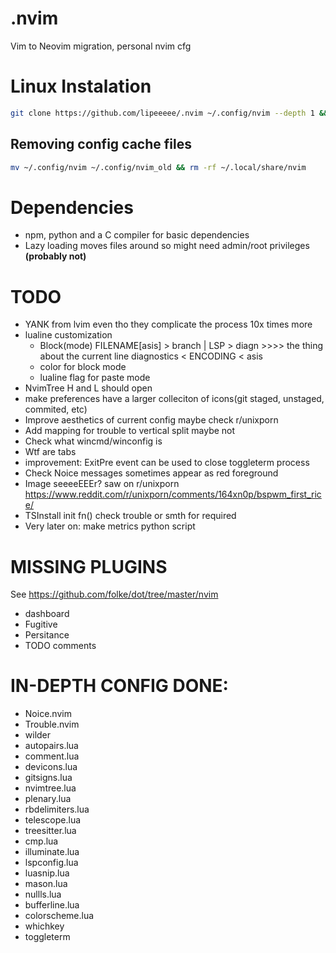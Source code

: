 # .nvim
Vim to Neovim migration, personal nvim cfg

# Linux Instalation
```bash
git clone https://github.com/lipeeeee/.nvim ~/.config/nvim --depth 1 && nvim
```

## Removing config cache files
```bash
mv ~/.config/nvim ~/.config/nvim_old && rm -rf ~/.local/share/nvim
```

# Dependencies
- npm, python and a C compiler for basic dependencies
- Lazy loading moves files around so might need admin/root privileges **(probably not)**

# TODO 
- YANK from lvim even tho they complicate the process 10x times more
- lualine customization
    - Block(mode) FILENAME[asis] > branch | LSP > diagn >>>> the thing about the current line diagnostics < ENCODING < asis 
    - color for block mode
    - lualine flag for paste mode 
- NvimTree H and L should open
- make preferences have a larger colleciton of icons(git staged, unstaged, commited, etc)
- Improve aesthetics of current config maybe check r/unixporn
- Add mapping for trouble to vertical split maybe not
- Check what wincmd/winconfig is
- Wtf are tabs
- improvement: ExitPre event can be used to close toggleterm process 
- Check Noice messages sometimes appear as red foreground
- Image seeeeEEEr? saw on r/unixporn https://www.reddit.com/r/unixporn/comments/164xn0p/bspwm_first_rice/
- TSInstall init fn() check trouble or smth for required
- Very later on: make metrics python script

# MISSING PLUGINS
See https://github.com/folke/dot/tree/master/nvim

- dashboard
- Fugitive
- Persitance
- TODO comments

# IN-DEPTH CONFIG DONE:
- Noice.nvim
- Trouble.nvim
- wilder
- autopairs.lua
- comment.lua
- devicons.lua
- gitsigns.lua
- nvimtree.lua
- plenary.lua
- rbdelimiters.lua
- telescope.lua
- treesitter.lua
- cmp.lua
- illuminate.lua
- lspconfig.lua
- luasnip.lua
- mason.lua
- nullls.lua
- bufferline.lua
- colorscheme.lua
- whichkey
- toggleterm

